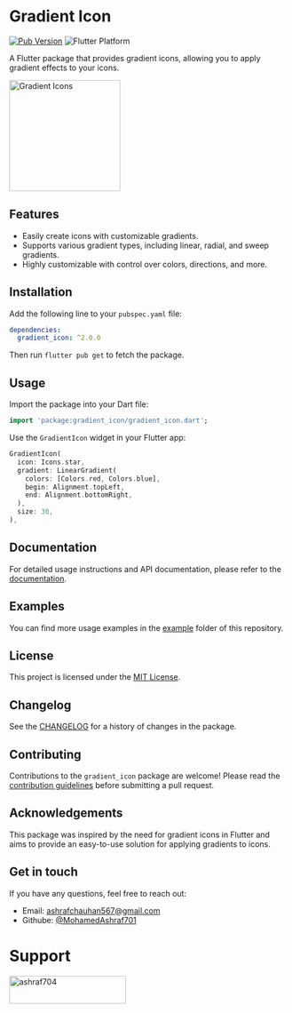 # Gradient Icon

[![Pub Version](https://img.shields.io/pub/v/gradient_icon.svg)](https://pub.dev/packages/gradient_icon)
![Flutter Platform](https://img.shields.io/badge/platform-flutter-yellow)

A Flutter package that provides gradient icons, allowing you to apply gradient effects to your icons.

<img src="https://github.com/MohamedAshraf701/gradient-icon/assets/92545354/2f20df2b-2ccd-4cb5-b26c-b82fa79e22b3" alt="Gradient Icons" width="200">

## Features

- Easily create icons with customizable gradients.
- Supports various gradient types, including linear, radial, and sweep gradients.
- Highly customizable with control over colors, directions, and more.

## Installation

Add the following line to your `pubspec.yaml` file:

```yaml
dependencies:
  gradient_icon: ^2.0.0
```

Then run `flutter pub get` to fetch the package.

## Usage

Import the package into your Dart file:

```dart
import 'package:gradient_icon/gradient_icon.dart';
```

Use the `GradientIcon` widget in your Flutter app:

```dart
GradientIcon(
  icon: Icons.star,
  gradient: LinearGradient(
    colors: [Colors.red, Colors.blue],
    begin: Alignment.topLeft,
    end: Alignment.bottomRight,
  ),
  size: 30,
),
```

## Documentation

For detailed usage instructions and API documentation, please refer to the [documentation](https://pub.dev/documentation/gradient_icon/latest/).

## Examples

You can find more usage examples in the [example](example) folder of this repository.

## License

This project is licensed under the [MIT License](https://github.com/MohamedAshraf701/gradient-icon/blob/main/LICENSE).

## Changelog

See the [CHANGELOG](https://github.com/MohamedAshraf701/gradient-icon/blob/main/CHANGELOG.md) for a history of changes in the package.

## Contributing

Contributions to the `gradient_icon` package are welcome! Please read the [contribution guidelines](CONTRIBUTING.md) before submitting a pull request.

## Acknowledgements

This package was inspired by the need for gradient icons in Flutter and aims to provide an easy-to-use solution for applying gradients to icons.

## Get in touch

If you have any questions, feel free to reach out:

- Email: ashrafchauhan567@gmail.com
- Githube: [@MohamedAshraf701](https://github.com/MohamedAshraf701)

# Support
<p><a href="https://www.buymeacoffee.com/ashraf704"> <img align="left" src="https://cdn.buymeacoffee.com/buttons/v2/default-yellow.png" height="50" width="210" alt="ashraf704" /></a></p><br><br>
